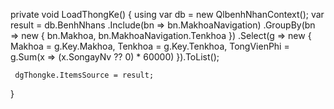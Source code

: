  private void LoadThongKe()
 {
     using var db = new QlbenhNhanContext();
     var result = db.BenhNhans
         .Include(bn => bn.MakhoaNavigation)
         .GroupBy(bn => new { bn.Makhoa, bn.MakhoaNavigation.Tenkhoa })
         .Select(g => new
         {
             Makhoa = g.Key.Makhoa,
             Tenkhoa = g.Key.Tenkhoa,
             TongVienPhi = g.Sum(x => (x.SongayNv ?? 0) * 60000)
         }).ToList();

     dgThongke.ItemsSource = result;
 }
